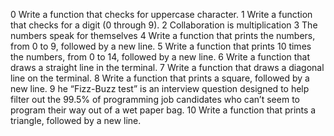 0 Write a function that checks for uppercase character.
1 Write a function that checks for a digit (0 through 9).
2 Collaboration is multiplication
3 The numbers speak for themselves
4 Write a function that prints the numbers, from 0 to 9, followed by a new line.
5 Write a function that prints 10 times the numbers, from 0 to 14, followed by a new line.
6 Write a function that draws a straight line in the terminal.
7 Write a function that draws a diagonal line on the terminal.
8 Write a function that prints a square, followed by a new line.
9 he “Fizz-Buzz test” is an interview question designed to help filter out the 99.5% of programming job candidates who can’t seem to program their way out of a wet paper bag.
10 Write a function that prints a triangle, followed by a new line.
 
